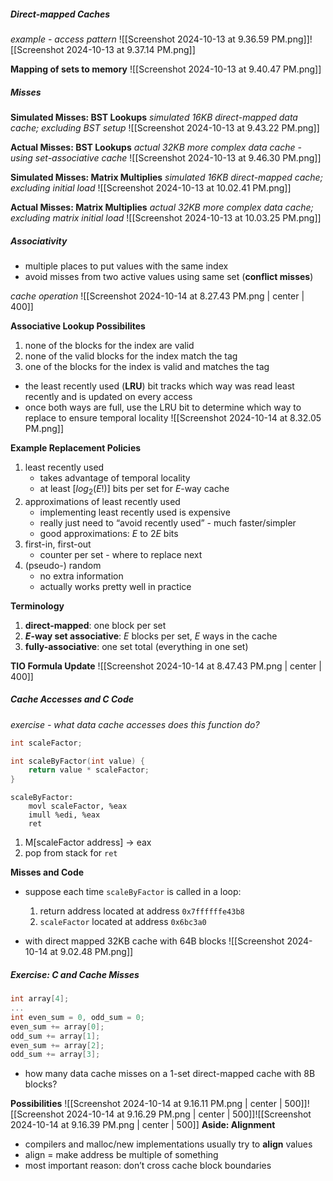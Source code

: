 ##### Direct-mapped Caches
*example - access pattern*
![[Screenshot 2024-10-13 at 9.36.59 PM.png]]![[Screenshot 2024-10-13 at 9.37.14 PM.png]]

**Mapping of sets to memory**
![[Screenshot 2024-10-13 at 9.40.47 PM.png]]
##### Misses
**Simulated Misses: BST Lookups**
*simulated 16KB direct-mapped data cache; excluding BST setup*
![[Screenshot 2024-10-13 at 9.43.22 PM.png]]

**Actual Misses: BST Lookups**
*actual 32KB more complex data cache - using set-associative cache*
![[Screenshot 2024-10-13 at 9.46.30 PM.png]]

**Simulated Misses: Matrix Multiplies**
*simulated 16KB direct-mapped cache; excluding initial load*
![[Screenshot 2024-10-13 at 10.02.41 PM.png]]

**Actual Misses: Matrix Multiplies**
*actual 32KB more complex data cache; excluding matrix initial load*
![[Screenshot 2024-10-13 at 10.03.25 PM.png]]
##### Associativity
- multiple places to put values with the same index
- avoid misses from two active values using same set (**conflict misses**)

*cache operation*
![[Screenshot 2024-10-14 at 8.27.43 PM.png | center | 400]]

**Associative Lookup Possibilites**
1. none of the blocks for the index are valid
2. none of the valid blocks for the index match the tag
3. one of the blocks for the index is valid and matches the tag

- the least recently used (**LRU**) bit tracks which way was read least recently and is updated on every access
- once both ways are full, use the LRU bit to determine which way to replace to ensure temporal locality
![[Screenshot 2024-10-14 at 8.32.05 PM.png]]

**Example Replacement Policies**
1. least recently used
	- takes advantage of temporal locality
	- at least $[log_2(E!)]$ bits per set for $E$-way cache
2. approximations of least recently used
	- implementing least recently used is expensive
	- really just need to “avoid recently used” - much faster/simpler
	- good approximations: $E$ to $2E$ bits
3. first-in, first-out
	- counter per set - where to replace next
4. (pseudo-) random
	- no extra information
	- actually works pretty well in practice

**Terminology**
1. **direct-mapped**: one block per set
2. **$E$-way set associative**: $E$ blocks per set, $E$ ways in the cache
3. **fully-associative**: one set total (everything in one set)

**TIO Formula Update**
![[Screenshot 2024-10-14 at 8.47.43 PM.png | center | 400]]
##### Cache Accesses and C Code
*exercise - what data cache accesses does this function do?*
```C
int scaleFactor;

int scaleByFactor(int value) {
	return value * scaleFactor;
}
```

```
scaleByFactor:
	movl scaleFactor, %eax
	imull %edi, %eax
	ret
```
1. M[scaleFactor address] → eax
2. pop from stack for `ret`

**Misses and Code**
- suppose each time `scaleByFactor` is called in a loop:
	1. return address located at address `0x7ffffffe43b8`
	2. `scaleFactor` located at address `0x6bc3a0`

- with direct mapped 32KB cache with 64B blocks
![[Screenshot 2024-10-14 at 9.02.48 PM.png]]
##### Exercise: C and Cache Misses
```C
int array[4];
...
int even_sum = 0, odd_sum = 0;
even_sum += array[0];
odd_sum += array[1];
even_sum += array[2];
odd_sum += array[3];
```
- how many data cache misses on a 1-set direct-mapped cache with 8B blocks?

**Possibilities**
![[Screenshot 2024-10-14 at 9.16.11 PM.png | center | 500]]![[Screenshot 2024-10-14 at 9.16.29 PM.png | center | 500]]![[Screenshot 2024-10-14 at 9.16.39 PM.png | center | 500]]
**Aside: Alignment**
- compilers and malloc/new implementations usually try to **align** values
- align = make address be multiple of something
- most important reason: don’t cross cache block boundaries